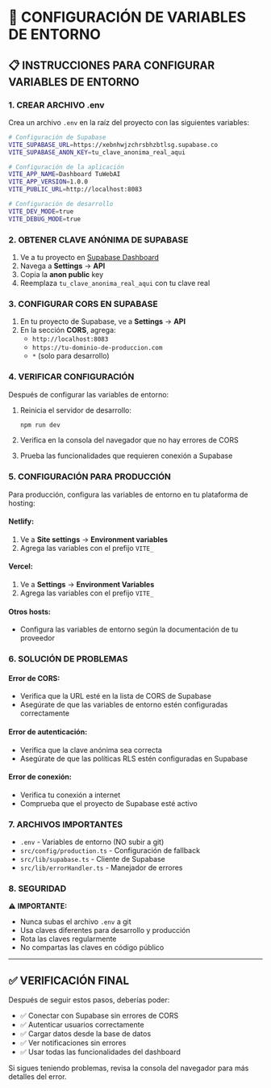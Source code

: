 # 🔧 CONFIGURACIÓN DE VARIABLES DE ENTORNO

## 📋 **INSTRUCCIONES PARA CONFIGURAR VARIABLES DE ENTORNO**

### **1. CREAR ARCHIVO .env**

Crea un archivo `.env` en la raíz del proyecto con las siguientes variables:

```bash
# Configuración de Supabase
VITE_SUPABASE_URL=https://xebnhwjzchrsbhzbtlsg.supabase.co
VITE_SUPABASE_ANON_KEY=tu_clave_anonima_real_aqui

# Configuración de la aplicación
VITE_APP_NAME=Dashboard TuWebAI
VITE_APP_VERSION=1.0.0
VITE_PUBLIC_URL=http://localhost:8083

# Configuración de desarrollo
VITE_DEV_MODE=true
VITE_DEBUG_MODE=true
```

### **2. OBTENER CLAVE ANÓNIMA DE SUPABASE**

1. Ve a tu proyecto en [Supabase Dashboard](https://supabase.com/dashboard)
2. Navega a **Settings** → **API**
3. Copia la **anon public** key
4. Reemplaza `tu_clave_anonima_real_aqui` con tu clave real

### **3. CONFIGURAR CORS EN SUPABASE**

1. En tu proyecto de Supabase, ve a **Settings** → **API**
2. En la sección **CORS**, agrega:
   - `http://localhost:8083`
   - `https://tu-dominio-de-produccion.com`
   - `*` (solo para desarrollo)

### **4. VERIFICAR CONFIGURACIÓN**

Después de configurar las variables de entorno:

1. Reinicia el servidor de desarrollo:
   ```bash
   npm run dev
   ```

2. Verifica en la consola del navegador que no hay errores de CORS

3. Prueba las funcionalidades que requieren conexión a Supabase

### **5. CONFIGURACIÓN PARA PRODUCCIÓN**

Para producción, configura las variables de entorno en tu plataforma de hosting:

#### **Netlify:**
1. Ve a **Site settings** → **Environment variables**
2. Agrega las variables con el prefijo `VITE_`

#### **Vercel:**
1. Ve a **Settings** → **Environment Variables**
2. Agrega las variables con el prefijo `VITE_`

#### **Otros hosts:**
- Configura las variables de entorno según la documentación de tu proveedor

### **6. SOLUCIÓN DE PROBLEMAS**

#### **Error de CORS:**
- Verifica que la URL esté en la lista de CORS de Supabase
- Asegúrate de que las variables de entorno estén configuradas correctamente

#### **Error de autenticación:**
- Verifica que la clave anónima sea correcta
- Asegúrate de que las políticas RLS estén configuradas en Supabase

#### **Error de conexión:**
- Verifica tu conexión a internet
- Comprueba que el proyecto de Supabase esté activo

### **7. ARCHIVOS IMPORTANTES**

- `.env` - Variables de entorno (NO subir a git)
- `src/config/production.ts` - Configuración de fallback
- `src/lib/supabase.ts` - Cliente de Supabase
- `src/lib/errorHandler.ts` - Manejador de errores

### **8. SEGURIDAD**

⚠️ **IMPORTANTE:**
- Nunca subas el archivo `.env` a git
- Usa claves diferentes para desarrollo y producción
- Rota las claves regularmente
- No compartas las claves en código público

---

## ✅ **VERIFICACIÓN FINAL**

Después de seguir estos pasos, deberías poder:
- ✅ Conectar con Supabase sin errores de CORS
- ✅ Autenticar usuarios correctamente
- ✅ Cargar datos desde la base de datos
- ✅ Ver notificaciones sin errores
- ✅ Usar todas las funcionalidades del dashboard

Si sigues teniendo problemas, revisa la consola del navegador para más detalles del error.
